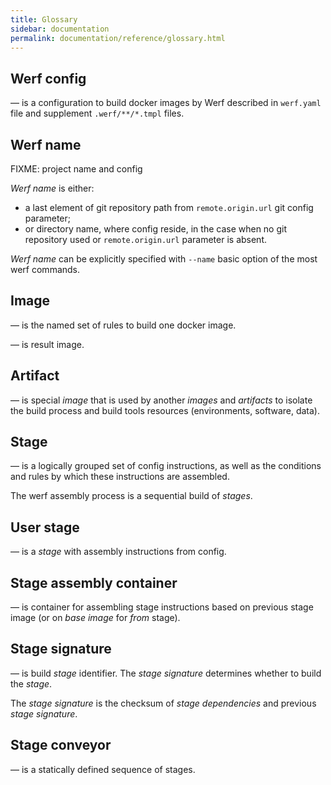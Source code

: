 ```yaml
---
title: Glossary
sidebar: documentation
permalink: documentation/reference/glossary.html
---
```


## Werf config
— is a configuration to build docker images by Werf described in `werf.yaml` file and supplement `.werf/**/*.tmpl` files.

## Werf name

FIXME: project name and config

_Werf name_ is either:

* a last element of git repository path from `remote.origin.url` git config parameter;
* or directory name, where config reside, in the case when no git repository used or `remote.origin.url` parameter is absent.

_Werf name_ can be explicitly specified with `--name` basic option of the most werf commands.

## Image
— is the named set of rules to build one docker image.

— is result image.

## Artifact
— is special _image_ that is used by another _images_ and _artifacts_ to isolate the build process and build tools resources (environments, software, data).

## Stage
— is a logically grouped set of config instructions, as well as the conditions and rules by which these instructions are assembled.

The werf assembly process is a sequential build of _stages_.

## User stage
— is a _stage_ with assembly instructions from config.

## Stage assembly container
— is container for assembling stage instructions based on previous stage image (or on _base image_ for _from_ stage).

## Stage signature
— is build _stage_ identifier. The _stage signature_ determines whether to build the _stage_.

The _stage signature_ is the checksum of _stage dependencies_ and previous _stage signature_.

## Stage conveyor
— is a statically defined sequence of stages.


